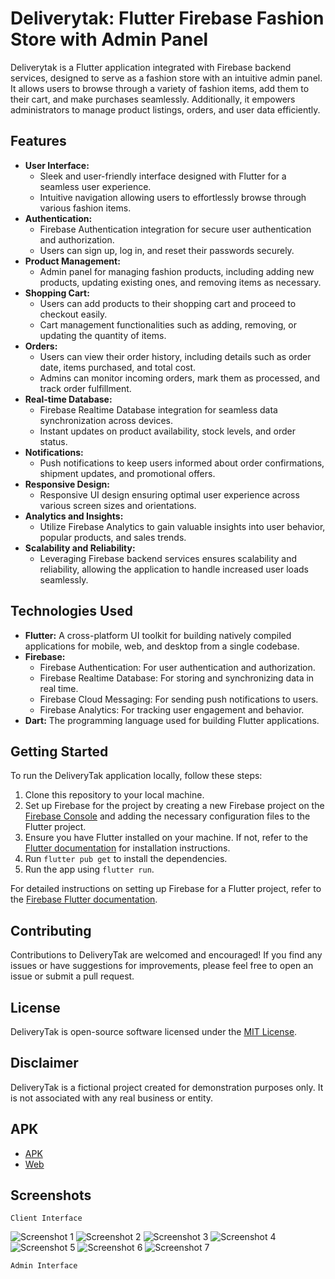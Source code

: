 # Deliverytak: Flutter Firebase Fashion Store with Admin Panel

Deliverytak is a Flutter application integrated with Firebase backend services, designed to serve as a fashion store with an intuitive admin panel. It allows users to browse through a variety of fashion items, add them to their cart, and make purchases seamlessly. Additionally, it empowers administrators to manage product listings, orders, and user data efficiently.

## Features

- **User Interface:**
    - Sleek and user-friendly interface designed with Flutter for a seamless user experience.
    - Intuitive navigation allowing users to effortlessly browse through various fashion items.
- **Authentication:**
    - Firebase Authentication integration for secure user authentication and authorization.
    - Users can sign up, log in, and reset their passwords securely.
- **Product Management:**
    - Admin panel for managing fashion products, including adding new products, updating existing ones, and removing items as necessary.
- **Shopping Cart:**
    - Users can add products to their shopping cart and proceed to checkout easily.
    - Cart management functionalities such as adding, removing, or updating the quantity of items.
- **Orders:**
    - Users can view their order history, including details such as order date, items purchased, and total cost.
    - Admins can monitor incoming orders, mark them as processed, and track order fulfillment.
- **Real-time Database:**
    - Firebase Realtime Database integration for seamless data synchronization across devices.
    - Instant updates on product availability, stock levels, and order status.
- **Notifications:**
    - Push notifications to keep users informed about order confirmations, shipment updates, and promotional offers.
- **Responsive Design:**
    - Responsive UI design ensuring optimal user experience across various screen sizes and orientations.
- **Analytics and Insights:**
    - Utilize Firebase Analytics to gain valuable insights into user behavior, popular products, and sales trends.
- **Scalability and Reliability:**
    - Leveraging Firebase backend services ensures scalability and reliability, allowing the application to handle increased user loads seamlessly.

## Technologies Used

- **Flutter:** A cross-platform UI toolkit for building natively compiled applications for mobile, web, and desktop from a single codebase.
- **Firebase:**
    - Firebase Authentication: For user authentication and authorization.
    - Firebase Realtime Database: For storing and synchronizing data in real time.
    - Firebase Cloud Messaging: For sending push notifications to users.
    - Firebase Analytics: For tracking user engagement and behavior.
- **Dart:** The programming language used for building Flutter applications.

## Getting Started

To run the DeliveryTak application locally, follow these steps:

1. Clone this repository to your local machine.
2. Set up Firebase for the project by creating a new Firebase project on the [Firebase Console](https://console.firebase.google.com/) and adding the necessary configuration files to the Flutter project.
3. Ensure you have Flutter installed on your machine. If not, refer to the [Flutter documentation](https://flutter.dev/docs/get-started/install) for installation instructions.
4. Run `flutter pub get` to install the dependencies.
5. Run the app using `flutter run`.

For detailed instructions on setting up Firebase for a Flutter project, refer to the [Firebase Flutter documentation](https://firebase.flutter.dev/docs/overview).

## Contributing

Contributions to DeliveryTak are welcomed and encouraged! If you find any issues or have suggestions for improvements, please feel free to open an issue or submit a pull request.

## License

DeliveryTak is open-source software licensed under the [MIT License](LICENSE).

## Disclaimer

DeliveryTak is a fictional project created for demonstration purposes only. It is not associated with any real business or entity.

## APK
- [APK](assets/app.apk) 
- [Web](https://deliverytak.web.app)

## Screenshots

    Client Interface

![Screenshot 1](assets/screenshots/client/1.png)
![Screenshot 2](assets/screenshots/client/2.png)
![Screenshot 3](assets/screenshots/client/3.png)
![Screenshot 4](assets/screenshots/client/4.png)
![Screenshot 5](assets/screenshots/client/5.png)
![Screenshot 6](assets/screenshots/client/6.png)
![Screenshot 7](assets/screenshots/client/7.png)

    Admin Interface